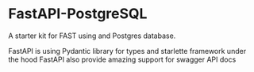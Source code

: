 # FastAPI-PostgreSQL
A starter kit for FAST using and Postgres database.

FastAPI is using Pydantic library for types and starlette framework under the hood
FastAPI also provide amazing support for swagger API docs
